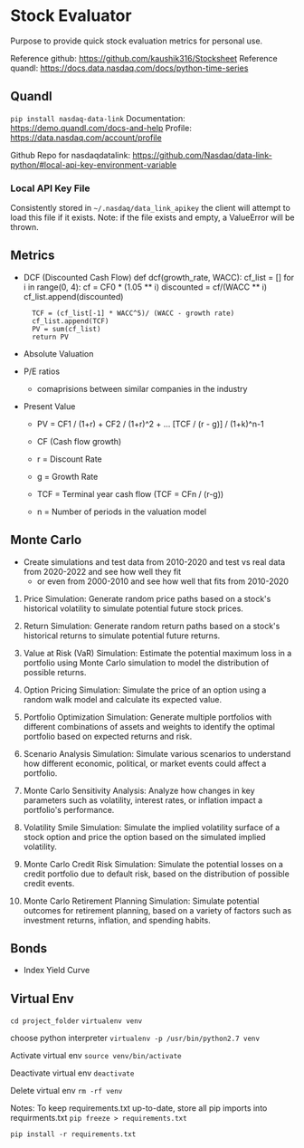 # Stock Evaluator

Purpose to provide quick stock evaluation metrics for personal use. 


Reference github: https://github.com/kaushik316/Stocksheet
Reference quandl: https://docs.data.nasdaq.com/docs/python-time-series


## Quandl 
`pip install nasdaq-data-link`
Documentation: https://demo.quandl.com/docs-and-help
Profile: https://data.nasdaq.com/account/profile

Github Repo for nasdaqdatalink: https://github.com/Nasdaq/data-link-python/#local-api-key-environment-variable


### Local API Key File 
Consistently stored in `~/.nasdaq/data_link_apikey` the client will attempt to load this file if it exists. Note: if the file exists and empty, a ValueError will be thrown.


## Metrics
- DCF (Discounted Cash Flow)
        def dcf(growth_rate, WACC):
        cf_list = []
        for i in range(0, 4):
            cf = CF0 * (1.05 ** i)
            discounted = cf/(WACC ** i)
            cf_list.append(discounted)
    
        TCF = (cf_list[-1] * WACC^5)/ (WACC - growth rate)
        cf_list.append(TCF)
        PV = sum(cf_list)
        return PV
- Absolute Valuation
- P/E ratios
    - comaprisions between similar companies in the industry 
- Present Value 
    - PV = CF1 / (1+r)  +  CF2 / (1+r)^2  +  … [TCF / (r - g)] / (1+k)^n-1
    
    - CF (Cash flow growth)
    - r = Discount Rate
    - g = Growth Rate 
    - TCF = Terminal year cash flow (TCF = CFn / (r-g))
    - n = Number of periods in the valuation model


## Monte Carlo 
- Create simulations and test data from 2010-2020 and test vs real data from 2020-2022 and see how well they fit
    - or even from 2000-2010 and see how well that fits from 2010-2020

1. Price Simulation: Generate random price paths based on a stock's historical volatility to simulate potential future stock prices.

2. Return Simulation: Generate random return paths based on a stock's historical returns to simulate potential future returns.

3. Value at Risk (VaR) Simulation: Estimate the potential maximum loss in a portfolio using Monte Carlo simulation to model the distribution of possible returns.

4. Option Pricing Simulation: Simulate the price of an option using a random walk model and calculate its expected value.

5. Portfolio Optimization Simulation: Generate multiple portfolios with different combinations of assets and weights to identify the optimal portfolio based on expected returns and risk.

6. Scenario Analysis Simulation: Simulate various scenarios to understand how different economic, political, or market events could affect a portfolio.

7. Monte Carlo Sensitivity Analysis: Analyze how changes in key parameters such as volatility, interest rates, or inflation impact a portfolio's performance.

8. Volatility Smile Simulation: Simulate the implied volatility surface of a stock option and price the option based on the simulated implied volatility.

9. Monte Carlo Credit Risk Simulation: Simulate the potential losses on a credit portfolio due to default risk, based on the distribution of possible credit events.

10. Monte Carlo Retirement Planning Simulation: Simulate potential outcomes for retirement planning, based on a variety of factors such as investment returns, inflation, and spending habits.







## Bonds 
- Index Yield Curve


## Virtual Env

`cd project_folder`
`virtualenv venv`


choose python interpreter 
`virtualenv -p /usr/bin/python2.7 venv`

Activate virtual env 
`source venv/bin/activate`

Deactivate virtual env
`deactivate`

Delete virtual env
`rm -rf venv`

Notes: 
To keep requirements.txt up-to-date, store all pip imports into requirments.txt
`pip freeze > requirements.txt`

`pip install -r requirements.txt`